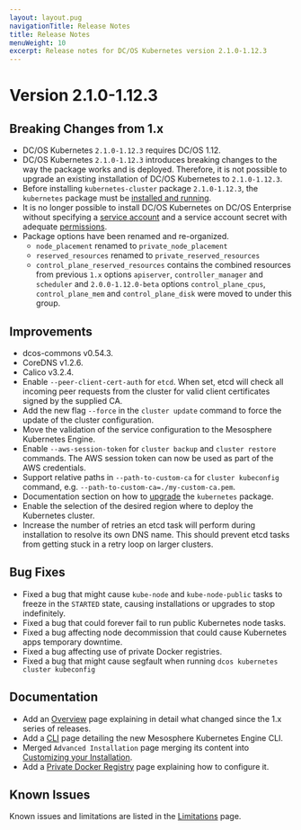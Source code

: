 ```yaml
---
layout: layout.pug
navigationTitle: Release Notes
title: Release Notes
menuWeight: 10
excerpt: Release notes for DC/OS Kubernetes version 2.1.0-1.12.3
---
```


<!-- This source repo for this topic is https://github.com/mesosphere/dcos-kubernetes-cluster -->

# Version 2.1.0-1.12.3

## Breaking Changes from 1.x

* DC/OS Kubernetes `2.1.0-1.12.3` requires DC/OS 1.12.
* DC/OS Kubernetes `2.1.0-1.12.3` introduces breaking changes to the way the package works and is deployed.
  Therefore, it is not possible to upgrade an existing installation of DC/OS Kubernetes to `2.1.0-1.12.3`.
* Before installing `kubernetes-cluster` package `2.1.0-1.12.3`, the `kubernetes` package must be [installed and running](/mesosphere/dcos/services/kubernetes/2.1.0-1.12.3/getting-started/installing-mke/).
* It is no longer possible to install DC/OS Kubernetes on DC/OS Enterprise without specifying a [service account](/mesosphere/dcos/1.12/security/ent/service-auth/) and a service account secret with adequate [permissions](/mesosphere/dcos/1.12/security/ent/perms-reference/).
* Package options have been renamed and re-organized.
  * `node_placement` renamed to `private_node_placement`
  * `reserved_resources` renamed to `private_reserved_resources`
  * `control_plane_reserved_resources` contains the combined resources from previous `1.x` options `apiserver`, `controller_manager` and `scheduler` and `2.0.0-1.12.0-beta` options `control_plane_cpus`, `control_plane_mem` and `control_plane_disk` were moved to under this group.

## Improvements

* dcos-commons v0.54.3.
* CoreDNS v1.2.6.
* Calico v3.2.4.
* Enable `--peer-client-cert-auth` for `etcd`. When set, etcd will check all incoming peer requests from the cluster for valid client certificates signed by the supplied CA.
* Add the new flag `--force` in the `cluster update` command to force the update of the cluster configuration.
* Move the validation of the service configuration to the Mesosphere Kubernetes Engine.
* Enable `--aws-session-token` for `cluster backup` and `cluster restore` commands. The AWS session token can now be used as part of the AWS credentials.
* Support relative paths in `--path-to-custom-ca` for `cluster kubeconfig` command, e.g. `--path-to-custom-ca=./my-custom-ca.pem`.
* Documentation section on how to [upgrade](/mesosphere/dcos/services/kubernetes/2.1.0-1.12.3/operations/upgrade/#Mesosphere-Kubernetes-Engine) the `kubernetes` package.
* Enable the selection of the desired region where to deploy the Kubernetes cluster.
* Increase the number of retries an etcd task will perform during installation to resolve its own DNS name. This should prevent etcd tasks from getting stuck in a retry loop on larger clusters.

## Bug Fixes

* Fixed a bug that might cause `kube-node` and `kube-node-public` tasks to freeze in the `STARTED` state, causing installations or upgrades to stop indefinitely.
* Fixed a bug that could forever fail to run public Kubernetes node tasks.
* Fixed a bug affecting node decommission that could cause Kubernetes apps temporary downtime.
* Fixed a bug affecting use of private Docker registries.
* Fixed a bug that might cause segfault when running `dcos kubernetes cluster kubeconfig`

## Documentation

* Add an [Overview](/mesosphere/dcos/services/kubernetes/2.1.0-1.12.3/overview/) page explaining in detail what changed since the 1.x series of releases.
* Add a [CLI](/mesosphere/dcos/services/kubernetes/2.1.0-1.12.3/cli/) page detailing the new Mesosphere Kubernetes Engine CLI.
* Merged `Advanced Installation` page merging its content into [Customizing your Installation](/mesosphere/dcos/services/kubernetes/2.1.0-1.12.3/operations/customizing-install/).
* Add a [Private Docker Registry](/mesosphere/dcos/services/kubernetes/2.1.0-1.12.3/operations/private-docker-registry/) page explaining how to configure it.

## Known Issues

Known issues and limitations are listed in the [Limitations](/mesosphere/dcos/services/kubernetes/2.1.0-1.12.3/limitations/) page.
